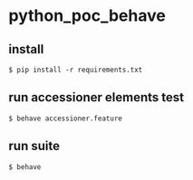 # python_poc_behave

## install
```shell
$ pip install -r requirements.txt
```

## run accessioner elements test
```shell
$ behave accessioner.feature
```


## run suite
```shell
$ behave
```
